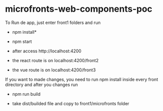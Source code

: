 # microfronts-web-components-poc


To Run de app, just enter front1 folders and run

* npm install*

* npm start

* after access http://localhost:4200

* the react route is on localhost:4200/front2

* the vue route is on localhost:4200/front3

If you want to made changes, you need to run npm install inside every 
front directory and after you changes run 

* npm run build

* take dist/builded file and copy to front1/microfronts folder